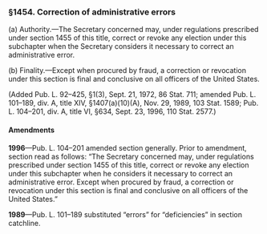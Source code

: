 ### §1454. Correction of administrative errors ###

(a) Authority.—The Secretary concerned may, under regulations prescribed under section 1455 of this title, correct or revoke any election under this subchapter when the Secretary considers it necessary to correct an administrative error.

(b) Finality.—Except when procured by fraud, a correction or revocation under this section is final and conclusive on all officers of the United States.

(Added Pub. L. 92–425, §1(3), Sept. 21, 1972, 86 Stat. 711; amended Pub. L. 101–189, div. A, title XIV, §1407(a)(10)(A), Nov. 29, 1989, 103 Stat. 1589; Pub. L. 104–201, div. A, title VI, §634, Sept. 23, 1996, 110 Stat. 2577.)

#### Amendments ####

**1996**—Pub. L. 104–201 amended section generally. Prior to amendment, section read as follows: “The Secretary concerned may, under regulations prescribed under section 1455 of this title, correct or revoke any election under this subchapter when he considers it necessary to correct an administrative error. Except when procured by fraud, a correction or revocation under this section is final and conclusive on all officers of the United States.”

**1989**—Pub. L. 101–189 substituted “errors” for “deficiencies” in section catchline.